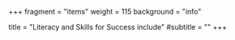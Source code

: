 +++
fragment = "items"
weight = 115
background = "info"

title = "Literacy and Skills for Success include"
#subtitle = ""
+++






